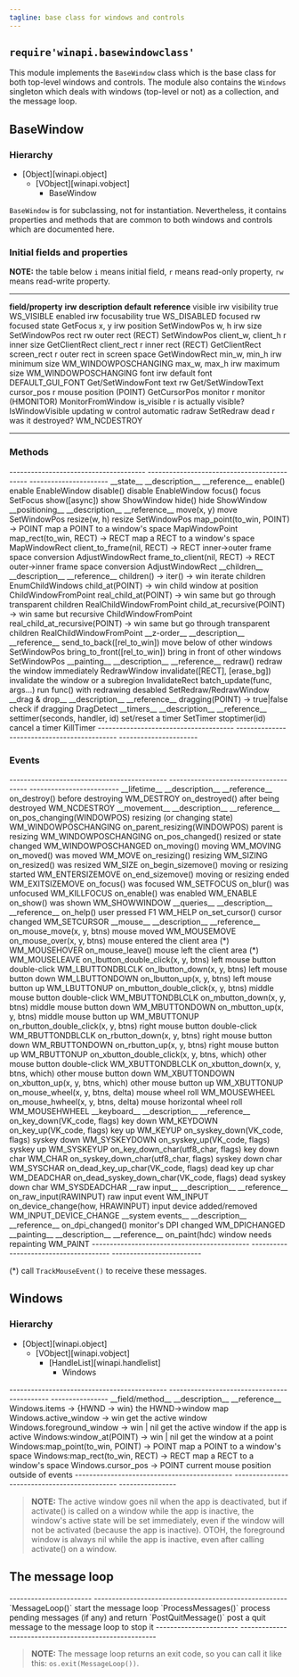 ```yaml
---
tagline: base class for windows and controls
---
```


## `require'winapi.basewindowclass'`

This module implements the `BaseWindow` class which is the base class
for both top-level windows and controls. The module also contains the
`Windows` singleton which deals with windows (top-level or not)
as a collection, and the message loop.

## BaseWindow

### Hierarchy

* [Object][winapi.object]
	* [VObject][winapi.vobject]
		* BaseWindow

`BaseWindow` is for subclassing, not for instantiation. Nevertheless,
it contains properties and methods that are common to both windows
and controls which are documented here.

### Initial fields and properties

<div class=small>

__NOTE:__ the table below `i` means initial field, `r` means read-only property,
`rw` means read-write property.

----------------------- -------- -------------------------- ----------------- ---------------------
__field/property__		__irw__	__description__				__default__			__reference__
visible						irw		visibility						true					WS_VISIBLE
enabled						irw		focusability					true					WS_DISABLED
focused						 rw		focused state											GetFocus
x, y							irw		position													SetWindowPos
w, h							irw		size														SetWindowPos
rect							 rw		outer rect (RECT)										SetWindowPos
client_w, client_h		 r			inner size												GetClientRect
client_rect					 r			inner rect (RECT)										GetClientRect
screen_rect					 r			outer rect in screen space							GetWindowRect
min_w, min_h				irw		minimum size											WM_WINDOWPOSCHANGING
max_w, max_h				irw		maximum size											WM_WINDOWPOSCHANGING
font							irw		default font					DEFAULT_GUI_FONT	Get/SetWindowFont
text							 rw																	Get/SetWindowText
cursor_pos					 r			mouse position (POINT)								GetCursorPos
monitor						 r			monitor (HMONITOR)									MonitorFromWindow
is_visible					 r			is actually visible?									IsWindowVisible
updating						 w			control automatic radraw							SetRedraw
dead							 r			was it destroyed?										WM_NCDESTROY
----------------------- -------- -------------------------- ----------------- ---------------------
</div>

### Methods

<div class=small>
-------------------------------------- -------------------------------------------- ----------------------
__state__										__description__										__reference__
enable()											enable													EnableWindow
disable()										disable													EnableWindow
focus()											focus														SetFocus
show([async])									show														ShowWindow
hide()											hide														ShowWindow
__positioning__								__description__										__reference__
move(x, y)										move														SetWindowPos
resize(w, h)									resize													SetWindowPos
map_point(to_win, POINT) -> POINT		map a POINT to a window's space					MapWindowPoint
map_rect(to_win, RECT) -> RECT			map a RECT to a window's space					MapWindowRect
client_to_frame(nil, RECT) -> RECT		inner->outer frame space conversion				AdjustWindowRect
frame_to_client(nil, RECT) -> RECT		outer->inner frame space conversion				AdjustWindowRect
__children__									__description__										__reference__
children() -> iter() -> win				iterate children										EnumChildWindows
child_at(POINT) -> win						child window at position							ChildWindowFromPoint
real_child_at(POINT) -> win 				same but go through transparent children		RealChildWindowFromPoint
child_at_recursive(POINT) -> win			same but recursive									ChildWindowFromPoint
real_child_at_recursive(POINT) -> win	same but go through transparent children		RealChildWindowFromPoint
__z-order__										__description__										__reference__
send_to_back([rel_to_win])					move below of other windows						SetWindowPos
bring_to_front([rel_to_win])				bring in front of other windows					SetWindowPos
__painting__									__description__										__reference__
redraw()											redraw the window immediately						RedrawWindow
invalidate([RECT], [erase_bg])			invalidate the window or a subregion			InvalidateRect
batch_update(func, args...)				run func() with redrawing desabled				SetRedraw/RedrawWindow
__drag & drop__								__description__										__reference__
dragging(POINT) -> true|false				check if dragging										DragDetect
__timers__										__description__										__reference__
settimer(seconds, handler, id)			set/reset a timer										SetTimer
stoptimer(id)									cancel a timer											KillTimer
-------------------------------------- -------------------------------------------- ----------------------
</div>

### Events

<div class=small>
-------------------------------------------- -------------------------------------- -------------------------
__lifetime__											__description__								__reference__
on_destroy()											before destroying								WM_DESTROY
on_destroyed()											after being destroyed						WM_NCDESTROY
__movement__											__description__								__reference__
on_pos_changing(WINDOWPOS)							resizing (or changing state)				WM_WINDOWPOSCHANGING
on_parent_resizing(WINDOWPOS)						parent is resizing							WM_WINDOWPOSCHANGING
on_pos_changed()										resized or state changed					WM_WINDOWPOSCHANGED
on_moving()												moving 											WM_MOVING
on_moved()												was moved										WM_MOVE
on_resizing()											resizing											WM_SIZING
on_resized()											was resized										WM_SIZE
on_begin_sizemove()									moving or resizing started					WM_ENTERSIZEMOVE
on_end_sizemove()										moving or resizing ended					WM_EXITSIZEMOVE
on_focus()												was focused										WM_SETFOCUS
on_blur()												was unfocused									WM_KILLFOCUS
on_enable()												was enabled										WM_ENABLE
on_show()												was shown										WM_SHOWWINDOW
__queries__												__description__								__reference__
on_help()												user pressed F1								WM_HELP
on_set_cursor()										cursor changed									WM_SETCURSOR
__mouse__												__description__								__reference__
on_mouse_move(x, y, btns)							mouse moved										WM_MOUSEMOVE
on_mouse_over(x, y, btns)							mouse entered the client area (*) 		WM_MOUSEHOVER
on_mouse_leave()										mouse left the client area (*)			WM_MOUSELEAVE
on_lbutton_double_click(x, y, btns) 			left mouse button double-click			WM_LBUTTONDBLCLK
on_lbutton_down(x, y, btns)						left mouse button down						WM_LBUTTONDOWN
on_lbutton_up(x, y, btns)							left mouse button up							WM_LBUTTONUP
on_mbutton_double_click(x, y, btns)				middle mouse button double-click			WM_MBUTTONDBLCLK
on_mbutton_down(x, y, btns)						middle mouse button down					WM_MBUTTONDOWN
on_mbutton_up(x, y, btns)							middle mouse button up						WM_MBUTTONUP
on_rbutton_double_click(x, y, btns)				right mouse button double-click			WM_RBUTTONDBLCLK
on_rbutton_down(x, y, btns)						right mouse button down						WM_RBUTTONDOWN
on_rbutton_up(x, y, btns)							right mouse button up						WM_RBUTTONUP
on_xbutton_double_click(x, y, btns, which)	other mouse button double-click			WM_XBUTTONDBLCLK
on_xbutton_down(x, y, btns, which)				other mouse button down						WM_XBUTTONDOWN
on_xbutton_up(x, y, btns, which)					other mouse button up						WM_XBUTTONUP
on_mouse_wheel(x, y, btns, delta)				mouse wheel roll								WM_MOUSEWHEEL
on_mouse_hwheel(x, y, btns, delta)				mouse horizontal wheel roll				WM_MOUSEHWHEEL
__keyboard__											__description__								__reference__
on_key_down(VK_code, flags)						key down											WM_KEYDOWN
on_key_up(VK_code, flags)							key up											WM_KEYUP
on_syskey_down(VK_code, flags)					syskey down										WM_SYSKEYDOWN
on_syskey_up(VK_code, flags)						syskey up										WM_SYSKEYUP
on_key_down_char(utf8_char, flags)				key down	char									WM_CHAR
on_syskey_down_char(utf8_char, flags)			syskey down char								WM_SYSCHAR
on_dead_key_up_char(VK_code, flags)				dead key up char								WM_DEADCHAR
on_dead_syskey_down_char(VK_code, flags)		dead syskey down char						WM_SYSDEADCHAR
__raw input__											__description__								__reference__
on_raw_input(RAWINPUT)								raw input event								WM_INPUT
on_device_change(how, HRAWINPUT)					input device added/removed					WM_INPUT_DEVICE_CHANGE
__system events__										__description__								__reference__
on_dpi_changed()										monitor's DPI changed						WM_DPICHANGED
__painting__											__description__								__reference__
on_paint(hdc)											window needs repainting						WM_PAINT
-------------------------------------------- -------------------------------------- -------------------------

(*) call `TrackMouseEvent()` to receive these messages.

</div>

## Windows

### Hierarchy

* [Object][winapi.object]
	* [VObject][winapi.vobject]
		* [HandleList][winapi.handlelist]
			* Windows

<div class=small>
-------------------------------------------- -------------------------------------------- ----------------
__field/method__										__description__										__reference__
Windows.items -> {HWND -> win}					the HWND->window map
Windows.active_window -> win						get the active window
Windows.foreground_window -> win | nil			get the active window if the app is active
Windows:window_at(POINT) -> win | nil			get the window at a point
Windows:map_point(to_win, POINT) -> POINT		map a POINT to a window's space
Windows:map_rect(to_win, RECT) -> RECT			map a RECT to a window's space
Windows.cursor_pos -> POINT						current mouse position outside of events
-------------------------------------------- --------------------------------------------- ----------------

> __NOTE:__ The active window goes nil when the app is deactivated,
but if activate() is called on a window while the app is inactive,
the window's active state will be set immediately, even if the window
will not be activated (because the app is inactive). OTOH, the foreground
window is always nil while the app is inactive, even after calling
activate() on a window.

</div>

## The message loop

<div class=small>
----------------------- ------------------------------------------------------
`MessageLoop()`			start the message loop
`ProcessMessages()`		process pending messages (if any) and return
`PostQuitMessage()`		post a quit message to the message loop to stop it
----------------------- ------------------------------------------------------

> __NOTE:__ The message loop returns an exit code, so you can call it
like this: `os.exit(MessageLoop())`.

</div>
